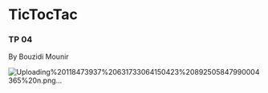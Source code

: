 # TicTocTac
### TP 04
By Bouzidi Mounir

![Uploading%20118473937%20631733064150423%20892505847990004365%20n.png…]()
